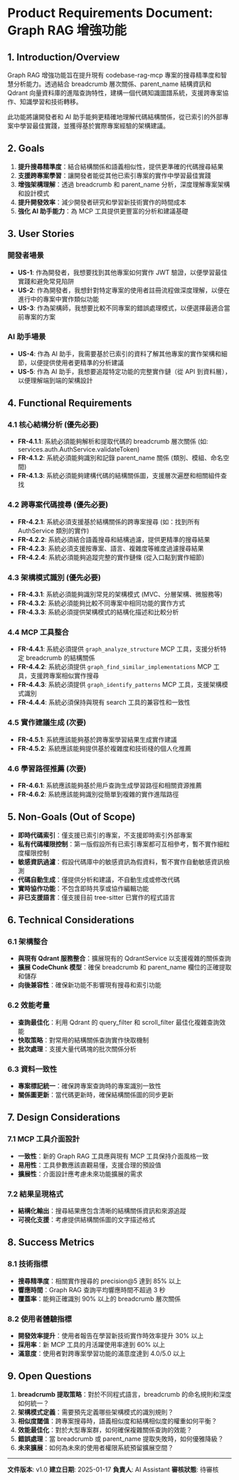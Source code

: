 # Product Requirements Document: Graph RAG 增強功能

## 1. Introduction/Overview

Graph RAG 增強功能旨在提升現有 codebase-rag-mcp 專案的搜尋精準度和智慧分析能力。透過結合 breadcrumb 層次關係、parent_name 結構資訊和 Qdrant 向量資料庫的進階查詢特性，建構一個代碼知識圖譜系統，支援跨專案協作、知識學習和技術轉移。

此功能將讓開發者和 AI 助手能夠更精確地理解代碼結構關係，從已索引的外部專案中學習最佳實踐，並獲得基於實際專案經驗的架構建議。

## 2. Goals

1. **提升搜尋精準度**：結合結構關係和語義相似性，提供更準確的代碼搜尋結果
2. **支援跨專案學習**：讓開發者能從其他已索引專案的實作中學習最佳實踐
3. **增強架構理解**：透過 breadcrumb 和 parent_name 分析，深度理解專案架構和設計模式
4. **提升開發效率**：減少開發者研究和學習新技術實作的時間成本
5. **強化 AI 助手能力**：為 MCP 工具提供更豐富的分析和建議基礎

## 3. User Stories

### 開發者場景
- **US-1**: 作為開發者，我想要找到其他專案如何實作 JWT 驗證，以便學習最佳實踐和避免常見陷阱
- **US-2**: 作為開發者，我想針對特定專案的使用者註冊流程做深度理解，以便在進行中的專案中實作類似功能
- **US-3**: 作為架構師，我想要比較不同專案的錯誤處理模式，以便選擇最適合當前專案的方案

### AI 助手場景
- **US-4**: 作為 AI 助手，我需要基於已索引的資料了解其他專案的實作架構和細節，以便提供使用者更精準的分析建議
- **US-5**: 作為 AI 助手，我想要追蹤特定功能的完整實作鏈（從 API 到資料層），以便理解端到端的架構設計

## 4. Functional Requirements

### 4.1 核心結構分析 (優先必要)
- **FR-4.1.1**: 系統必須能夠解析和提取代碼的 breadcrumb 層次關係 (如: services.auth.AuthService.validateToken)
- **FR-4.1.2**: 系統必須能夠識別和記錄 parent_name 關係 (類別、模組、命名空間)
- **FR-4.1.3**: 系統必須能夠建構代碼的結構關係圖，支援層次遍歷和相關組件查找

### 4.2 跨專案代碼搜尋 (優先必要)
- **FR-4.2.1**: 系統必須支援基於結構關係的跨專案搜尋 (如：找到所有 AuthService 類別的實作)
- **FR-4.2.2**: 系統必須結合語義搜尋和結構過濾，提供更精準的搜尋結果
- **FR-4.2.3**: 系統必須支援按專案、語言、複雜度等維度過濾搜尋結果
- **FR-4.2.4**: 系統必須能夠追蹤完整的實作鏈條 (從入口點到實作細節)

### 4.3 架構模式識別 (優先必要)
- **FR-4.3.1**: 系統必須能夠識別常見的架構模式 (MVC、分層架構、微服務等)
- **FR-4.3.2**: 系統必須能夠比較不同專案中相同功能的實作方式
- **FR-4.3.3**: 系統必須提供架構模式的結構化描述和比較分析

### 4.4 MCP 工具整合
- **FR-4.4.1**: 系統必須提供 `graph_analyze_structure` MCP 工具，支援分析特定 breadcrumb 的結構關係
- **FR-4.4.2**: 系統必須提供 `graph_find_similar_implementations` MCP 工具，支援跨專案相似實作搜尋
- **FR-4.4.3**: 系統必須提供 `graph_identify_patterns` MCP 工具，支援架構模式識別
- **FR-4.4.4**: 系統必須保持與現有 search 工具的兼容性和一致性

### 4.5 實作建議生成 (次要)
- **FR-4.5.1**: 系統應該能夠基於跨專案學習結果生成實作建議
- **FR-4.5.2**: 系統應該能夠提供基於複雜度和技術棧的個人化推薦

### 4.6 學習路徑推薦 (次要)
- **FR-4.6.1**: 系統應該能夠基於用戶查詢生成學習路徑和相關資源推薦
- **FR-4.6.2**: 系統應該能夠識別從簡單到複雜的實作進階路徑

## 5. Non-Goals (Out of Scope)

- **即時代碼索引**：僅支援已索引的專案，不支援即時索引外部專案
- **私有代碼權限控制**：第一版假設所有已索引專案都可互相參考，暫不實作細粒度權限控制
- **敏感資訊過濾**：假設代碼庫中的敏感資訊為假資料，暫不實作自動敏感資訊檢測
- **代碼自動生成**：僅提供分析和建議，不自動生成或修改代碼
- **實時協作功能**：不包含即時共享或協作編輯功能
- **非已支援語言**：僅支援目前 tree-sitter 已實作的程式語言

## 6. Technical Considerations

### 6.1 架構整合
- **與現有 Qdrant 服務整合**：擴展現有的 QdrantService 以支援複雜的關係查詢
- **擴展 CodeChunk 模型**：確保 breadcrumb 和 parent_name 欄位的正確提取和儲存
- **向後兼容性**：確保新功能不影響現有搜尋和索引功能

### 6.2 效能考量
- **查詢最佳化**：利用 Qdrant 的 query_filter 和 scroll_filter 最佳化複雜查詢效能
- **快取策略**：對常用的結構關係查詢實作快取機制
- **批次處理**：支援大量代碼塊的批次關係分析

### 6.3 資料一致性
- **專案標記統一**：確保跨專案查詢時的專案識別一致性
- **關係圖更新**：當代碼更新時，確保結構關係圖的同步更新

## 7. Design Considerations

### 7.1 MCP 工具介面設計
- **一致性**：新的 Graph RAG 工具應與現有 MCP 工具保持介面風格一致
- **易用性**：工具參數應該直觀易懂，支援合理的預設值
- **擴展性**：介面設計應考慮未來功能擴展的需求

### 7.2 結果呈現格式
- **結構化輸出**：搜尋結果應包含清晰的結構關係資訊和來源追蹤
- **可視化支援**：考慮提供結構關係圖的文字描述格式

## 8. Success Metrics

### 8.1 技術指標
- **搜尋精準度**：相關實作搜尋的 precision@5 達到 85% 以上
- **響應時間**：Graph RAG 查詢平均響應時間不超過 3 秒
- **覆蓋率**：能夠正確識別 90% 以上的 breadcrumb 層次關係

### 8.2 使用者體驗指標
- **開發效率提升**：使用者報告在學習新技術實作時效率提升 30% 以上
- **採用率**：新 MCP 工具的月活躍使用率達到 60% 以上
- **滿意度**：使用者對跨專案學習功能的滿意度達到 4.0/5.0 以上

## 9. Open Questions

1. **breadcrumb 提取策略**：對於不同程式語言，breadcrumb 的命名規則和深度如何統一？
2. **架構模式定義**：需要預先定義哪些架構模式的識別規則？
3. **相似度閾值**：跨專案搜尋時，語義相似度和結構相似度的權重如何平衡？
4. **效能最佳化**：對於大型專案群，如何確保複雜關係查詢的效能？
5. **錯誤處理**：當 breadcrumb 或 parent_name 提取失敗時，如何優雅降級？
6. **未來擴展**：如何為未來的使用者權限系統預留擴展空間？

---

**文件版本**: v1.0
**建立日期**: 2025-01-17
**負責人**: AI Assistant
**審核狀態**: 待審核
